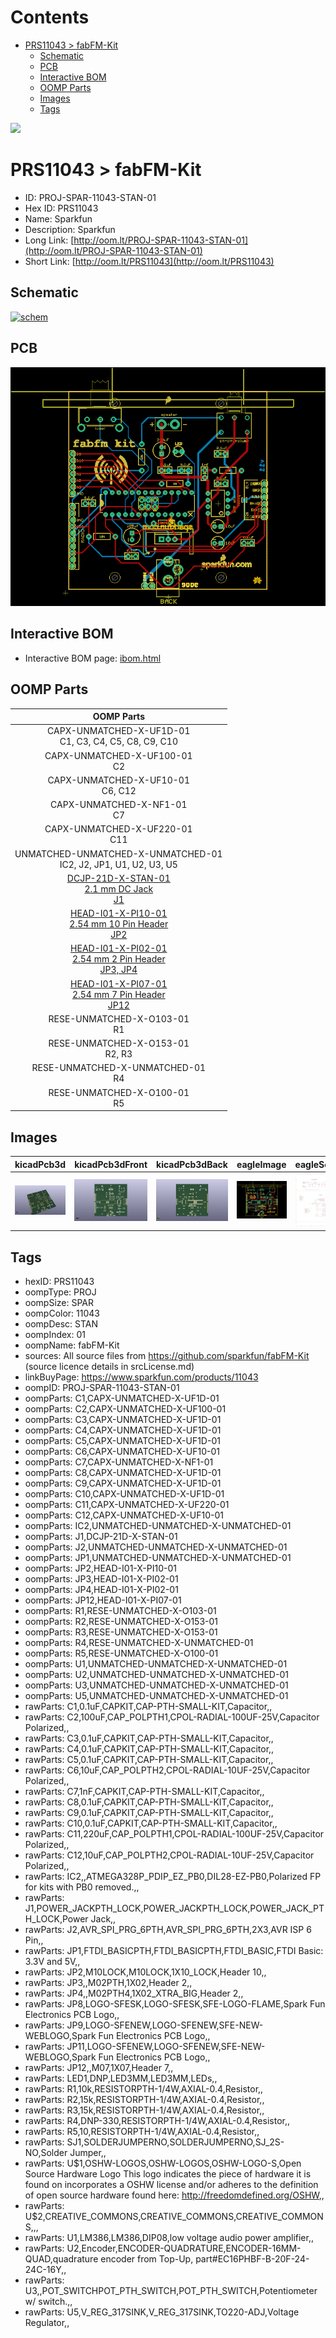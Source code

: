 



Contents
========

* [PRS11043 > fabFM-Kit](#prs11043--fabfm-kit)
	* [Schematic](#schematic)
	* [PCB](#pcb)
	* [Interactive BOM](#interactive-bom)
	* [OOMP Parts](#oomp-parts)
	* [Images](#images)
	* [Tags](#tags)
  
![][im]
# PRS11043 > fabFM-Kit

- ID: PROJ-SPAR-11043-STAN-01
- Hex ID: PRS11043
- Name: Sparkfun
- Description: Sparkfun
- Long Link: [http://oom.lt/PROJ-SPAR-11043-STAN-01](http://oom.lt/PROJ-SPAR-11043-STAN-01)
- Short Link: [http://oom.lt/PRS11043](http://oom.lt/PRS11043)

## Schematic
  
[![schem](eagleSchemImage.png)](eagleSchemImage.png)
## PCB
  
[![pcb](eagleImage.png)](eagleImage.png)
## Interactive BOM

- Interactive BOM page: [ibom.html](https://htmlpreview.github.io/?https://github.com/oomlout/oomlout_OOMP_projects/blob/main/PROJ-SPAR-11043-STAN-01/kicad/bom/ibom.html)

## OOMP Parts
  

|OOMP Parts|
| :---: |
|CAPX-UNMATCHED-X-UF1D-01<BR>C1, C3, C4, C5, C8, C9, C10|
|CAPX-UNMATCHED-X-UF100-01<BR>C2|
|CAPX-UNMATCHED-X-UF10-01<BR>C6, C12|
|CAPX-UNMATCHED-X-NF1-01<BR>C7|
|CAPX-UNMATCHED-X-UF220-01<BR>C11|
|UNMATCHED-UNMATCHED-X-UNMATCHED-01<BR>IC2, J2, JP1, U1, U2, U3, U5|
|[DCJP-21D-X-STAN-01<br> 2.1 mm DC Jack<br> J1](https://github.com/oomlout/oomlout_OOMP_parts/tree/main/DCJP-21D-X-STAN-01/)|
|[HEAD-I01-X-PI10-01<br> 2.54 mm 10 Pin Header<br> JP2](https://github.com/oomlout/oomlout_OOMP_parts/tree/main/HEAD-I01-X-PI10-01/)|
|[HEAD-I01-X-PI02-01<br> 2.54 mm 2 Pin Header<br> JP3, JP4](https://github.com/oomlout/oomlout_OOMP_parts/tree/main/HEAD-I01-X-PI02-01/)|
|[HEAD-I01-X-PI07-01<br> 2.54 mm 7 Pin Header<br> JP12](https://github.com/oomlout/oomlout_OOMP_parts/tree/main/HEAD-I01-X-PI07-01/)|
|RESE-UNMATCHED-X-O103-01<BR>R1|
|RESE-UNMATCHED-X-O153-01<BR>R2, R3|
|RESE-UNMATCHED-X-UNMATCHED-01<BR>R4|
|RESE-UNMATCHED-X-O100-01<BR>R5|

## Images
  
  

|kicadPcb3d|kicadPcb3dFront|kicadPcb3dBack|eagleImage|eagleSchemImage|
| :---: | :---: | :---: | :---: | :---: |
|[![kicadPcb3d](kicadPcb3d_140.png)](kicadPcb3d.png)|[![kicadPcb3dFront](kicadPcb3dFront_140.png)](kicadPcb3dFront.png)|[![kicadPcb3dBack](kicadPcb3dBack_140.png)](kicadPcb3dBack.png)|[![eagleImage](eagleImage_140.png)](eagleImage.png)|[![eagleSchemImage](eagleSchemImage_140.png)](eagleSchemImage.png)|

## Tags

- hexID: PRS11043
- oompType: PROJ
- oompSize: SPAR
- oompColor: 11043
- oompDesc: STAN
- oompIndex: 01
- oompName: fabFM-Kit
- sources: All source files from https://github.com/sparkfun/fabFM-Kit (source licence details in srcLicense.md)
- linkBuyPage: https://www.sparkfun.com/products/11043
- oompID: PROJ-SPAR-11043-STAN-01
- oompParts: C1,CAPX-UNMATCHED-X-UF1D-01
- oompParts: C2,CAPX-UNMATCHED-X-UF100-01
- oompParts: C3,CAPX-UNMATCHED-X-UF1D-01
- oompParts: C4,CAPX-UNMATCHED-X-UF1D-01
- oompParts: C5,CAPX-UNMATCHED-X-UF1D-01
- oompParts: C6,CAPX-UNMATCHED-X-UF10-01
- oompParts: C7,CAPX-UNMATCHED-X-NF1-01
- oompParts: C8,CAPX-UNMATCHED-X-UF1D-01
- oompParts: C9,CAPX-UNMATCHED-X-UF1D-01
- oompParts: C10,CAPX-UNMATCHED-X-UF1D-01
- oompParts: C11,CAPX-UNMATCHED-X-UF220-01
- oompParts: C12,CAPX-UNMATCHED-X-UF10-01
- oompParts: IC2,UNMATCHED-UNMATCHED-X-UNMATCHED-01
- oompParts: J1,DCJP-21D-X-STAN-01
- oompParts: J2,UNMATCHED-UNMATCHED-X-UNMATCHED-01
- oompParts: JP1,UNMATCHED-UNMATCHED-X-UNMATCHED-01
- oompParts: JP2,HEAD-I01-X-PI10-01
- oompParts: JP3,HEAD-I01-X-PI02-01
- oompParts: JP4,HEAD-I01-X-PI02-01
- oompParts: JP12,HEAD-I01-X-PI07-01
- oompParts: R1,RESE-UNMATCHED-X-O103-01
- oompParts: R2,RESE-UNMATCHED-X-O153-01
- oompParts: R3,RESE-UNMATCHED-X-O153-01
- oompParts: R4,RESE-UNMATCHED-X-UNMATCHED-01
- oompParts: R5,RESE-UNMATCHED-X-O100-01
- oompParts: U1,UNMATCHED-UNMATCHED-X-UNMATCHED-01
- oompParts: U2,UNMATCHED-UNMATCHED-X-UNMATCHED-01
- oompParts: U3,UNMATCHED-UNMATCHED-X-UNMATCHED-01
- oompParts: U5,UNMATCHED-UNMATCHED-X-UNMATCHED-01
- rawParts: C1,0.1uF,CAPKIT,CAP-PTH-SMALL-KIT,Capacitor,,
- rawParts: C2,100uF,CAP_POLPTH1,CPOL-RADIAL-100UF-25V,Capacitor Polarized,,
- rawParts: C3,0.1uF,CAPKIT,CAP-PTH-SMALL-KIT,Capacitor,,
- rawParts: C4,0.1uF,CAPKIT,CAP-PTH-SMALL-KIT,Capacitor,,
- rawParts: C5,0.1uF,CAPKIT,CAP-PTH-SMALL-KIT,Capacitor,,
- rawParts: C6,10uF,CAP_POLPTH2,CPOL-RADIAL-10UF-25V,Capacitor Polarized,,
- rawParts: C7,1nF,CAPKIT,CAP-PTH-SMALL-KIT,Capacitor,,
- rawParts: C8,0.1uF,CAPKIT,CAP-PTH-SMALL-KIT,Capacitor,,
- rawParts: C9,0.1uF,CAPKIT,CAP-PTH-SMALL-KIT,Capacitor,,
- rawParts: C10,0.1uF,CAPKIT,CAP-PTH-SMALL-KIT,Capacitor,,
- rawParts: C11,220uF,CAP_POLPTH1,CPOL-RADIAL-100UF-25V,Capacitor Polarized,,
- rawParts: C12,10uF,CAP_POLPTH2,CPOL-RADIAL-10UF-25V,Capacitor Polarized,,
- rawParts: IC2,,ATMEGA328P_PDIP_EZ_PB0,DIL28-EZ-PB0,Polarized FP for kits with PB0 removed.,,
- rawParts: J1,POWER_JACKPTH_LOCK,POWER_JACKPTH_LOCK,POWER_JACK_PTH_LOCK,Power Jack,,
- rawParts: J2,AVR_SPI_PRG_6PTH,AVR_SPI_PRG_6PTH,2X3,AVR ISP 6 Pin,,
- rawParts: JP1,FTDI_BASICPTH,FTDI_BASICPTH,FTDI_BASIC,FTDI Basic: 3.3V and 5V,,
- rawParts: JP2,M10LOCK,M10LOCK,1X10_LOCK,Header 10,,
- rawParts: JP3,,M02PTH,1X02,Header 2,,
- rawParts: JP4,,M02PTH4,1X02_XTRA_BIG,Header 2,,
- rawParts: JP8,LOGO-SFESK,LOGO-SFESK,SFE-LOGO-FLAME,Spark Fun Electronics PCB Logo,,
- rawParts: JP9,LOGO-SFENEW,LOGO-SFENEW,SFE-NEW-WEBLOGO,Spark Fun Electronics PCB Logo,,
- rawParts: JP11,LOGO-SFENEW,LOGO-SFENEW,SFE-NEW-WEBLOGO,Spark Fun Electronics PCB Logo,,
- rawParts: JP12,,M07,1X07,Header 7,,
- rawParts: LED1,DNP,LED3MM,LED3MM,LEDs,,
- rawParts: R1,10k,RESISTORPTH-1/4W,AXIAL-0.4,Resistor,,
- rawParts: R2,15k,RESISTORPTH-1/4W,AXIAL-0.4,Resistor,,
- rawParts: R3,15k,RESISTORPTH-1/4W,AXIAL-0.4,Resistor,,
- rawParts: R4,DNP-330,RESISTORPTH-1/4W,AXIAL-0.4,Resistor,,
- rawParts: R5,10,RESISTORPTH-1/4W,AXIAL-0.4,Resistor,,
- rawParts: SJ1,SOLDERJUMPERNO,SOLDERJUMPERNO,SJ_2S-NO,Solder Jumper,,
- rawParts: U$1,OSHW-LOGOS,OSHW-LOGOS,OSHW-LOGO-S,Open Source Hardware Logo This logo indicates the piece of hardware it is found on incorporates a OSHW license and/or adheres to the definition of open source hardware found here: http://freedomdefined.org/OSHW,,
- rawParts: U$2,CREATIVE_COMMONS,CREATIVE_COMMONS,CREATIVE_COMMONS,,,
- rawParts: U1,LM386,LM386,DIP08,low voltage audio power amplifier,,
- rawParts: U2,Encoder,ENCODER-QUADRATURE,ENCODER-16MM-QUAD,quadrature encoder from Top-Up, part#EC16PHBF-B-20F-24-24C-16Y,,
- rawParts: U3,,POT_SWITCHPOT_PTH_SWITCH,POT_PTH_SWITCH,Potentiometer w/ switch.,,
- rawParts: U5,V_REG_317SINK,V_REG_317SINK,TO220-ADJ,Voltage Regulator,,



[im]: kicadPcb3d_450.png
